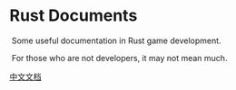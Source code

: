 # Rust Documents
​	Some useful documentation in Rust game development.

​	For those who are not developers, it may not mean much.



[中文文档](./README.zh-CN.md)
